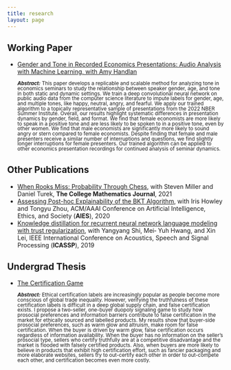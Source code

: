 ```yaml
---
title: research
layout: page
---
```


<h2> Working Paper</h2>
<ul>
<li><a href="https://ssrn.com/abstract=4316513">Gender and Tone in Recorded Economics Presentations: Audio Analysis with Machine Learning, with Amy Handlan </a>
<p style="line-height: 1;"><small><b><i>Abstract:</i></b> This paper develops a replicable and scalable method for analyzing tone in economics seminars to study the relationship between speaker gender, age, and tone in both static and dynamic settings. We train a deep convolutional neural network on public audio data from the computer science literature to impute labels for gender, age, and multiple tones, like happy, neutral, angry, and fearful. We apply our trained algorithm to a topically representative sample of presentations from the 2022 NBER Summer Institute. Overall, our results highlight systematic differences in presentation dynamics by gender, field, and format. We find that female economists are more likely to speak in a positive tone and are less likely to be spoken to in a positive tone, even by other women. We find that male economists are significantly more likely to sound angry or stern compared to female economists. Despite finding that female and male presenters receive a similar number of interruptions and questions, we find slightly longer interruptions for female presenters. Our trained algorithm can be applied to other economics presentation recordings for continued analysis of seminar dynamics.</small></p></li>
</ul>

<h2>Other Publications</h2>


<ul>
	<li><a href="https://doi.org/10.1080/07468342.2021.1886774">When Rooks Miss: Probability Through Chess</a>, with Steven Miller and Daniel Turek, <b>The College Mathematics Journal</b>, 2021</li>
    <li><a href="https://doi.org/10.1145/3375627.3375856">Assessing Post-hoc Explainability of the BKT Algorithm</a>, with Iris Howley and Tongyu Zhou, ACM/AAAI Conference on Artificial Intelligence, Ethics, and Society (<b>AIES</b>), 2020</li>
	<li><a href="https://doi.org/10.1109/ICASSP.2019.8683533">Knowledge distillation for recurrent neural network language modeling with trust regularization</a>, with Yangyang Shi, Mei‑
Yuh Hwang, and Xin Lei, IEEE International Conference on Acoustics, Speech and Signal Processing (<b>ICASSP</b>), 2019</li>

</ul>


<h2> Undergrad Thesis</h2>
<ul>
<li><a href="{{ site.url }}/assets/images/HaoyuSheng_Thesis_Final.pdf">The Certification Game </a>
<p style="line-height: 1;"><small><b><i>Abstract:</i></b> Ethical certification labels are increasingly popular as people become more conscious of global trade inequality. However, verifying the truthfulness of these certification labels is difficult in a deep global supply chain, and false certification exists. I propose a two-seller, one-buyer duopoly signaling game to study how prosocial preferences and information barriers contribute to false certification in the market for ethically sourced and labelled products. My results show that buyer-side prosocial preferences, such as warm glow and altruism, make room for false certification. When the buyer is driven by warm glow, false certification occurs regardless of information availability. When the buyer has no information on the seller’s prosocial type, sellers who certify truthfully are at a competitive disadvantage and the market is flooded with falsely certified products. Also, when buyers are more likely to believe in products that exhibit high certification effort, such as fancier packaging and more elaborate websites, sellers try to out-certify each other in order to out-compete each other, and certification becomes even more costly.</small></p></li>
</ul>